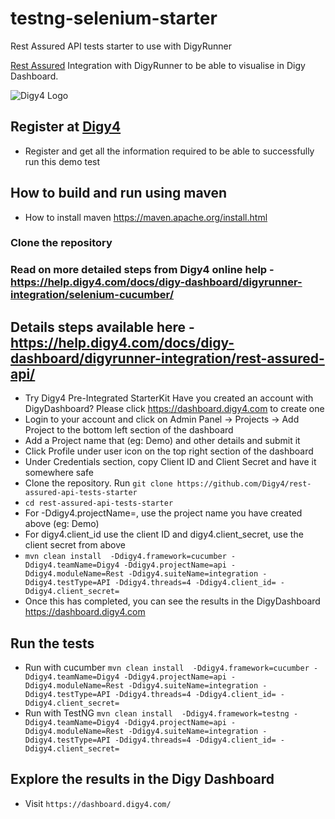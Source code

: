 # testng-selenium-starter
Rest Assured API tests starter to use with DigyRunner

[Rest Assured](https://rest-assured.io/) Integration with DigyRunner to be able to visualise in Digy Dashboard.


![Digy4 Logo](https://digy4.com/wp-content/uploads/2021/12/logo.png)

## Register at [Digy4](https://dashboard.digy4.com)
- Register and get all the information required to be able to successfully run this demo test

## How to build and run using maven
- How to install maven https://maven.apache.org/install.html

### Clone the repository
### Read on more detailed steps from Digy4 online help - https://help.digy4.com/docs/digy-dashboard/digyrunner-integration/selenium-cucumber/
## Details steps available here - https://help.digy4.com/docs/digy-dashboard/digyrunner-integration/rest-assured-api/
- Try Digy4 Pre-Integrated StarterKit
Have you created an account with DigyDashboard? Please click https://dashboard.digy4.com to create one
- Login to your account and click on Admin Panel -> Projects -> Add Project to the bottom left section of the dashboard
- Add a Project name that (eg: Demo) and other details and submit it
- Click Profile under user icon on the top right section of the dashboard
- Under Credentials section, copy Client ID and Client Secret and have it somewhere safe
- Clone the repository. Run `git clone https://github.com/Digy4/rest-assured-api-tests-starter`
- `cd rest-assured-api-tests-starter`
- For -Ddigy4.projectName=, use the project name you have created above (eg: Demo)
- For digy4.client_id use the client ID and digy4.client_secret, use the client secret from above
- `mvn clean install  -Ddigy4.framework=cucumber -Ddigy4.teamName=Digy4 -Ddigy4.projectName=api -Ddigy4.moduleName=Rest -Ddigy4.suiteName=integration -Ddigy4.testType=API -Ddigy4.threads=4 -Ddigy4.client_id= -Ddigy4.client_secret=`
- Once this has completed, you can see the results in the DigyDashboard https://dashboard.digy4.com

## Run the tests
- Run with cucumber `mvn clean install  -Ddigy4.framework=cucumber -Ddigy4.teamName=Digy4 -Ddigy4.projectName=api -Ddigy4.moduleName=Rest -Ddigy4.suiteName=integration -Ddigy4.testType=API -Ddigy4.threads=4 -Ddigy4.client_id= -Ddigy4.client_secret=`
- Run with TestNG `mvn clean install  -Ddigy4.framework=testng -Ddigy4.teamName=Digy4 -Ddigy4.projectName=api -Ddigy4.moduleName=Rest -Ddigy4.suiteName=integration -Ddigy4.testType=API -Ddigy4.threads=4 -Ddigy4.client_id= -Ddigy4.client_secret=`

## Explore the results in the Digy Dashboard
- Visit `https://dashboard.digy4.com/`
